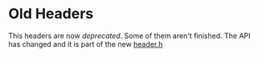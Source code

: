 # Old Headers
This headers are now *deprecated*. Some of them aren't finished. The API has changed and it is part of the new [header.h](../header.h)
